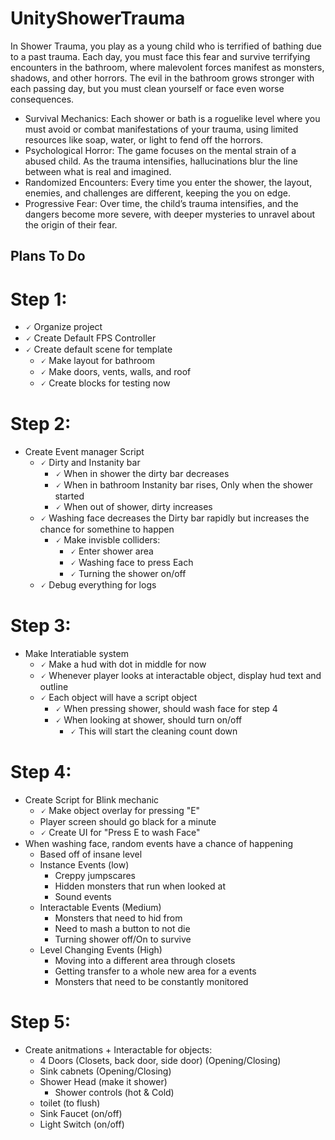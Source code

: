 # UnityShowerTrauma
In Shower Trauma, you play as a young child who is terrified of bathing due to a past trauma. Each day, you must face this fear and survive terrifying encounters in the bathroom, where malevolent forces manifest as monsters, shadows, and other horrors. The evil in the bathroom grows stronger with each passing day, but you must clean yourself or face even worse consequences.

- Survival Mechanics: Each shower or bath is a roguelike level where you must avoid or combat manifestations of your trauma, using limited resources like soap, water, or light to fend off the horrors.
- Psychological Horror: The game focuses on the mental strain of a abused child. As the trauma intensifies, hallucinations blur the line between what is real and imagined.
- Randomized Encounters: Every time you enter the shower, the layout, enemies, and challenges are different, keeping the you on edge.
- Progressive Fear: Over time, the child’s trauma intensifies, and the dangers become more severe, with deeper mysteries to unravel about the origin of their fear.

## Plans To Do

# Step 1: 
 - 🗸 Organize project
 - 🗸 Create Default FPS Controller 
 - 🗸 Create default scene for template
	- 🗸 Make layout for bathroom
	- 🗸  Make doors, vents, walls, and roof
	- 🗸  Create blocks for testing now
# Step 2:
- Create Event manager Script
	- 🗸 Dirty and Instanity bar
		- 🗸 When in shower the dirty bar decreases 
		- 🗸 When in bathroom Instanity bar rises, Only when the shower started
		- 🗸 When out of shower, dirty increases 
	- 🗸 Washing face decreases the Dirty bar rapidly but increases the chance for somethine to happen 
		- 🗸 Make invisble colliders:
			- 🗸 Enter shower area 
			- 🗸 Washing face to press Each
			- 🗸 Turning the shower on/off
	- 🗸 Debug everything for logs 
# Step 3:
- Make Interatiable system
	- 🗸 Make a hud with dot in middle for now
	- 🗸 Whenever player looks at interactable object, display hud text and outline
	- 🗸 Each object will have a script object 
		- 🗸 When pressing shower, should wash face for step 4
		- 🗸 When looking at shower, should turn on/off 
			- 🗸 This will start the cleaning count down 
	
# Step 4:
- Create Script for Blink mechanic
	- 🗸 Make object overlay for pressing "E"
	- Player screen should go black for a minute 
	- 🗸 Create UI for "Press E to wash Face" 
- When washing face, random events have a chance of happening
	- Based off of insane level
	- Instance Events (low)
		- Creppy jumpscares
		- Hidden monsters that run when looked at
		- Sound events 
	- Interactable Events (Medium)
		- Monsters that need to hid from
		- Need to mash a button to not die
		- Turning shower off/On to survive
	- Level Changing Events (High)
		- Moving into a different area through closets 
		- Getting transfer to a whole new area for a events
		- Monsters that need to be constantly monitored 

# Step 5:
- Create anitmations + Interactable for objects:
	- 4 Doors (Closets, back door, side door) (Opening/Closing) 
	- Sink cabnets (Opening/Closing) 
	- Shower Head (make it shower)
		- Shower controls (hot & Cold)
	- toilet (to flush)
	- Sink Faucet (on/off)
	- Light Switch (on/off)